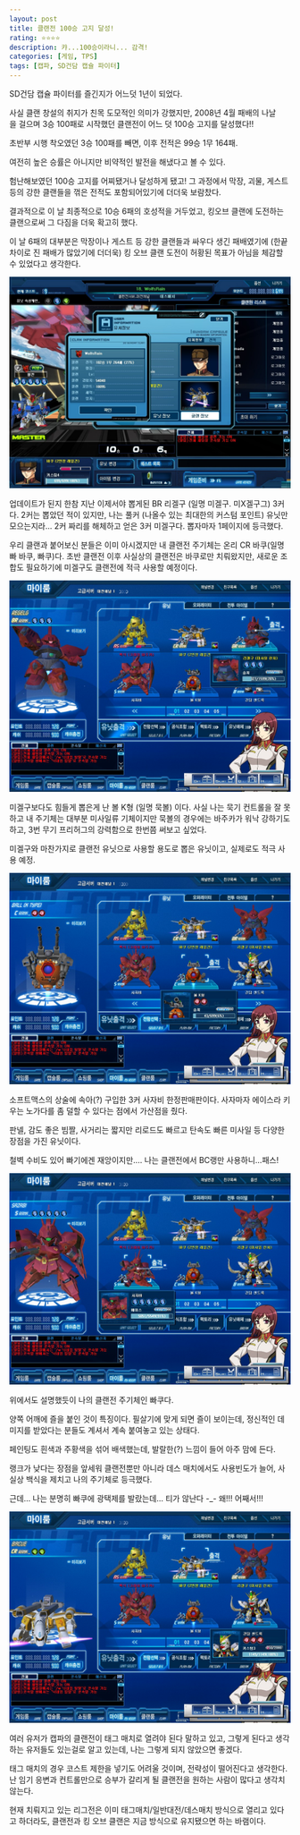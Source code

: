 ```yaml
---
layout: post
title: 클랜전 100승 고지 달성!
rating: ⭐️⭐️⭐️⭐️
description: 캬...100승이라니... 감격!
categories: [게임, TPS]
tags: [캡파, SD건담 캡슐 파이터]
---
```


SD건담 캡슐 파이터를 즐긴지가 어느덧 1년이 되었다.

사실 클랜 창설의 취지가 친목 도모적인 의미가 강했지만, 2008년 4월 패배의 나날을 걸으며 3승 100패로 시작했던 클랜전이 어느 덧 100승 고지를 달성했다!!

초반부 시행 착오였던 3승 100패를 빼면, 이후 전적은 99승 1무 164패.

여전히 높은 승률은 아니지만 비약적인 발전을 해냈다고 볼 수 있다.

험난해보였던 100승 고지를 어찌됐거나 달성하게 됐고! 그 과정에서 막장, 괴물, 게스트 등의 강한 클랜들을 꺾은 전적도 포함되어있기에 더더욱 보람찼다.

결과적으로 이 날 최종적으로 10승 6패의 호성적을 거두었고, 킹오브 클랜에 도전하는 클랜으로써 그 다짐을 더욱 확고히 했다.

이 날 6패의 대부분은 막장이나 게스트 등 강한 클랜들과 싸우다 생긴 패배였기에 (한끝차이로 진 패배가 많았기에 더더욱) 킹 오브 클랜 도전이 허황된 목표가 아님을 체감할 수 있었다고 생각한다.

![캡파](../../images/2009/sdgcf_00.jpeg)

업데이트가 된지 한참 지난 이제서야 뽑게된 BR 리겔구 (일명 미겔구. 미X겔구그) 3커다. 2커는 뽑았던 적이 있지만, 나는 풀커 (나올수 있는 최대한의 커스텀 포인트) 유닛만 모으는지라... 2커 짜리를 해체하고 얻은 3커 미겔구다. 뽑자마자 1페이지에 등극했다.

우리 클랜과 붙어보신 분들은 이미 아시겠지만 내 클랜전 주기체는 온리 CR 바쿠(일명 빠 바쿠, 빠쿠)다. 초반 클랜전 이후 사실상의 클랜전은 바쿠로만 치뤄왔지만, 새로운 조합도 필요하기에 미겔구도 클랜전에 적극 사용할 예정이다.

![캡파](../../images/2009/sdgcf_01.jpeg)

미겔구보다도 힘들게 뽑은게 난 볼 K형 (일명 묵볼) 이다. 사실 나는 묵기 컨트롤을 잘 못하고 내 주기체는 대부분 미사일류 기체이지만 묵볼의 경우에는 바주카가 워낙 강하기도 하고, 3번 무기 프리허그의 강력함으로 한번쯤 써보고 싶었다.

미겔구와 마찬가지로 클랜전 유닛으로 사용할 용도로 뽑은 유닛이고, 실제로도 적극 사용 예정. 

![캡파](../../images/2009/sdgcf_02.jpeg)

소프트맥스의 상술에 속아(?) 구입한 3커 사자비 한정판매판이다. 사자마자 에이스라 키우는 노가다를 좀 덜할 수 있다는 점에서 가산점을 줬다.

판넬, 감도 좋은 빔짤, 사거리는 짧지만 리로드도 빠르고 탄속도 빠른 미사일 등 다양한 장점을 가진 유닛이다.

철벽 수비도 있어 빠기에겐 재앙이지만.... 나는 클랜전에서 BC랭만 사용하니...패스!

![캡파](../../images/2009/sdgcf_03.jpeg)

위에서도 설명했듯이 나의 클랜전 주기체인 빠쿠다.

양쪽 어깨에 즐을 붙인 것이 특징이다. 필살기에 맞게 되면 즐이 보이는데, 정신적인 데미지를 받았다는 분들도 계셔서 계속 붙여놓고 있는 상태다.

페인팅도 흰색과 주황색을 섞어 배색했는데, 발랄한(?) 느낌이 들어 아주 맘에 든다.

랭크가 낮다는 장점을 앞세워 클랜전뿐만 아니라 데스 매치에서도 사용빈도가 늘어, 사실상 백식을 제치고 나의 주기체로 등극했다. 

근데... 나는 분명히 빠쿠에 광택제를 발랐는데... 티가 않난다 -_- 왜!!! 어째서!!!

![캡파](../../images/2009/sdgcf_04.jpeg)

여러 유저가 캡파의 클랜전이 태그 매치로 열려야 된다 말하고 있고, 그렇게 된다고 생각하는 유저들도 있는걸로 알고 있는데, 나는 그렇게 되지 않았으면 좋겠다.

태그 매치의 경우 코스트 제한을 넣기도 어려울 것이며, 전략성이 떨어진다고 생각한다. 난 임기 응변과 컨트롤만으로 승부가 갈리게 될 클랜전을 원하는 사람이 많다고 생각치 않는다.

현재 치뤄지고 있는 리그전은 이미 태그매치/일반대전/데스매치 방식으로 열리고 있다고 하더라도, 클랜전과 킹 오브 클랜은 지금 방식으로 유지됐으면 하는 바램이다.
